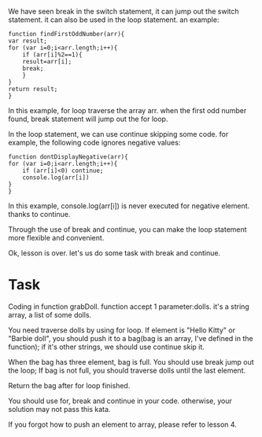 We have seen break in the switch statement, it can jump out the switch statement. it can also be used in the loop statement. an example:

	function findFirstOddNumber(arr){
	var result;
	for (var i=0;i<arr.length;i++){
		if (arr[i]%2==1){
		result=arr[i];
		break;
		}
	}
	return result;
	}

In this example, for loop traverse the array arr. when the first odd number found, break statement will jump out the for loop.

In the loop statement, we can use continue skipping some code. for example, the following code ignores negative values:

	function dontDisplayNegative(arr){
	for (var i=0;i<arr.length;i++){
		if (arr[i]<0) continue;   
		console.log(arr[i])
	}
	}

In this example, console.log(arr[i]) is never executed for negative element. thanks to continue.

Through the use of break and continue, you can make the loop statement more flexible and convenient.

Ok, lesson is over. let's us do some task with break and continue.

# Task

Coding in function grabDoll. function accept 1 parameter:dolls. it's a string array, a list of some dolls.

You need traverse dolls by using for loop. If element is "Hello Kitty" or "Barbie doll", you should push it to a bag(bag is an array, I've defined in the function); if it's other strings, we should use continue skip it.

When the bag has three element, bag is full. You should use break jump out the loop; If bag is not full, you should traverse dolls until the last element.

Return the bag after for loop finished.

You should use for, break and continue in your code. otherwise, your solution may not pass this kata.

If you forgot how to push an element to array, please refer to lesson 4.